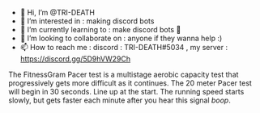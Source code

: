 - 👋 Hi, I’m @TRI-DEATH
- 👀 I’m interested in : making discord bots
- 🌱 I’m currently learning to : make discord bots 🤨
- 💞️ I’m looking to collaborate on : anyone if they wanna help :)
- 📫 How to reach me : discord : TRI-DEATH#5034 , my server : https://discord.gg/5D9hVW29Ch


The FitnessGram Pacer test is a multistage aerobic capacity test that progressively gets more difficult as it continues.
The 20 meter Pacer test will begin in 30 seconds.
Line up at the start.
The running speed starts slowly, but gets faster each minute after you hear this signal *boop*.

